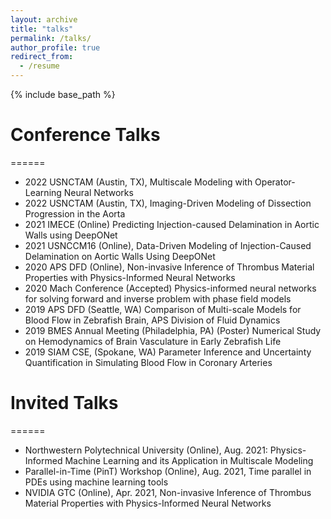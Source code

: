 ```yaml
---
layout: archive
title: "talks"
permalink: /talks/
author_profile: true
redirect_from:
  - /resume
---
```


{% include base_path %}

# Conference Talks
======
* 2022 USNCTAM (Austin, TX), Multiscale Modeling with Operator-Learning Neural Networks
* 2022 USNCTAM (Austin, TX), Imaging-Driven Modeling of Dissection Progression in the Aorta
* 2021 IMECE (Online) Predicting Injection-caused Delamination in Aortic Walls using DeepONet
* 2021 USNCCM16 (Online), Data-Driven Modeling of Injection-Caused Delamination on Aortic Walls Using DeepONet 
* 2020 APS DFD (Online), Non-invasive Inference of Thrombus Material Properties with Physics-Informed Neural Networks
* 2020 Mach Conference (Accepted) Physics-informed neural networks for solving forward and inverse problem with phase field models
* 2019 APS DFD (Seattle, WA) Comparison of Multi-scale Models for Blood Flow in Zebrafish Brain, APS Division of Fluid Dynamics
* 2019 BMES Annual Meeting (Philadelphia, PA) (Poster) Numerical Study on Hemodynamics of Brain Vasculature in Early Zebrafish Life
* 2019 SIAM CSE, (Spokane, WA) Parameter Inference and Uncertainty Quantification in Simulating Blood Flow in Coronary Arteries

# Invited Talks
======
* Northwestern Polytechnical University (Online), Aug. 2021: Physics-Informed Machine Learning and its Application in Multiscale Modeling
* Parallel-in-Time (PinT) Workshop (Online), Aug. 2021, Time parallel in PDEs using machine learning tools
* NVIDIA GTC (Online), Apr. 2021, Non-invasive Inference of Thrombus Material Properties with Physics-Informed Neural Networks

